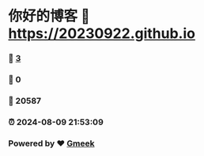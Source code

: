 # 你好的博客 :link: https://20230922.github.io 
### :page_facing_up: [3](https://20230922.github.io/tag.html) 
### :speech_balloon: 0 
### :hibiscus: 20587 
### :alarm_clock: 2024-08-09 21:53:09 
### Powered by :heart: [Gmeek](https://github.com/Meekdai/Gmeek)

